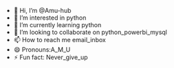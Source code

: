 - 👋 Hi, I’m @Amu-hub
- 👀 I’m interested in python
- 🌱 I’m currently learning python
- 💞️ I’m looking to collaborate on python_powerbi_mysql
- 📫 How to reach me email_inbox
- 😄 Pronouns:A_M_U
- ⚡ Fun fact: Never_give_up

<!---
Amu-hub/Amu-hub is a ✨ special ✨ repository because its `README.md` (this file) appears on your GitHub profile.
You can click the Preview link to take a look at your changes.
--->
